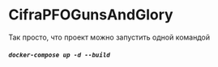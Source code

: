 # CifraPFOGunsAndGlory
 
Так просто, что проект можно запустить одной командой 
#### ***`docker-compose up -d --build`***
